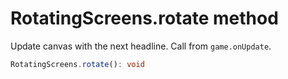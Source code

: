 # RotatingScreens.rotate method

Update canvas with the next headline. Call from `game.onUpdate`.

```typescript
RotatingScreens.rotate(): void
```
